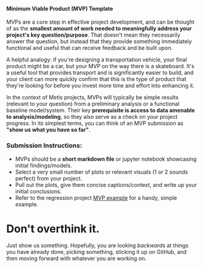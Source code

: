 #### Minimum Viable Product (MVP) Template

MVPs are a core step in effective project development, and can be thought of as the **smallest amount of work needed to meaningfully address your project's key question/purpose**.
That doesn't mean they necessarily answer the question, but instead that they provide something immediately functional and useful that can receive feedback
and be built upon. 

A helpful analogy: if you're designing a transportation vehicle, your final product might be a car, but your MVP on the way there is a skateboard. It's a useful tool that provides transport and is significantly easier to build, and your client can more quickly confirm that this is the type
of product that they're looking for before you invest more time and effort into enhancing it.

In the context of Metis projects, MVPs will typically be simple results (relevant to your question) from a preliminary analysis 
or a functional baseline model/system. Their key **prerequisite is access to data amenable to analysis/modeling**, so they also
serve as a check on your project progress. In its simplest terms, you can think of an MVP submission as **"show us what you have so far"**. 

### Submission Instructions:

 * MVPs should be a **short markdown file** or jupyter notebook showcasing initial findings/models.  
 * Select a very small number of plots or relevant visuals (1 or 2 sounds perfect) from your project.
 * Pull out the plots, give them concise captions/context, and write up your initial conclusions. 
 * Refer to the regression project [MVP example](./project_deliverable_examples/regression/regression_mvp_ex.md) for a handy, simple example. 
 
# Don't overthink it.

Just show us something. Hopefully, you are looking *backwards* at things you have already done, picking something, sticking it up on GitHub, and then moving forward with whatever you are working on.
